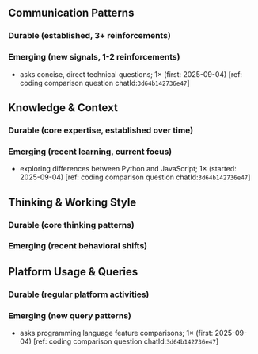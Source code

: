 ## Communication Patterns
### Durable (established, 3+ reinforcements)

### Emerging (new signals, 1-2 reinforcements)
- asks concise, direct technical questions; 1× (first: 2025-09-04) [ref: coding comparison question chatId:`3d64b142736e47`]

## Knowledge & Context
### Durable (core expertise, established over time)

### Emerging (recent learning, current focus)
- exploring differences between Python and JavaScript; 1× (started: 2025-09-04) [ref: coding comparison question chatId:`3d64b142736e47`]

## Thinking & Working Style
### Durable (core thinking patterns)

### Emerging (recent behavioral shifts)

## Platform Usage & Queries
### Durable (regular platform activities)

### Emerging (new query patterns)
- asks programming language feature comparisons; 1× (first: 2025-09-04) [ref: coding comparison question chatId:`3d64b142736e47`]